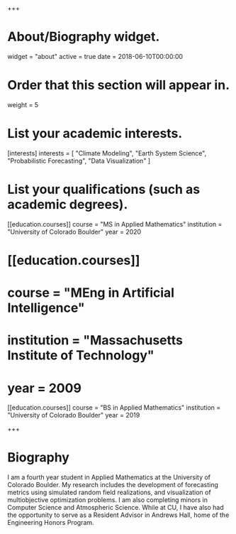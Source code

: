 +++
# About/Biography widget.
widget = "about"
active = true
date = 2018-06-10T00:00:00

# Order that this section will appear in.
weight = 5

# List your academic interests.
[interests]
  interests = [
    "Climate Modeling",
    "Earth System Science",
    "Probabilistic Forecasting",
    "Data Visualization"
  ]

# List your qualifications (such as academic degrees).
[[education.courses]]
  course = "MS in Applied Mathematics"
  institution = "University of Colorado Boulder"
  year = 2020

# [[education.courses]]
#   course = "MEng in Artificial Intelligence"
#   institution = "Massachusetts Institute of Technology"
#   year = 2009

[[education.courses]]
  course = "BS in Applied Mathematics"
  institution = "University of Colorado Boulder"
  year = 2019

+++

# Biography

I am a fourth year student in Applied Mathematics at the University of Colorado Boulder. My research includes the development of forecasting metrics using simulated random field realizations, and visualization of multiobjective optimization problems. I am also completing minors in Computer Science and Atmospheric Science. While at CU, I have also had the opportunity to serve as a Resident Advisor in Andrews Hall, home of the Engineering Honors Program. 
